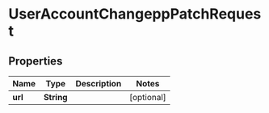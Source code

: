 

# UserAccountChangeppPatchRequest


## Properties

| Name | Type | Description | Notes |
|------------ | ------------- | ------------- | -------------|
|**url** | **String** |  |  [optional] |



